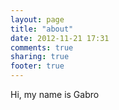 ```yaml
---
layout: page
title: "about"
date: 2012-11-21 17:31
comments: true
sharing: true
footer: true
---
```

Hi, my name is Gabro
